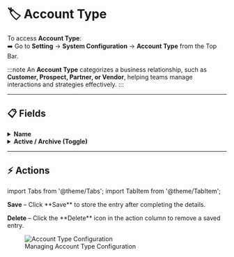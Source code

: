 # 🏷️ **Account Type**

To access **Account Type**:  
➡️ Go to **Setting** → **System Configuration** → **Account Type** from the Top Bar.

:::note
An **Account Type** categorizes a business relationship, such as **Customer, Prospect, Partner, or Vendor**, helping teams manage interactions and strategies effectively.
:::

---

## 📋 **Fields**

<details>
<summary><strong>Name</strong></summary>
<p>  
  Defines the title or label of the account type.
</p>
</details>

<details>
<summary><strong>Active / Archive (Toggle)</strong></summary>
<p>
  A switch to mark an account type as:  
  - **Active** → currently in use  
  - **Archived** → inactive or no longer needed  
</p>
</details>

---

## ⚡ **Actions**

import Tabs from '@theme/Tabs';
import TabItem from '@theme/TabItem';

<Tabs>
  <TabItem value="save" label="💾Save" default>
    <p><strong>Save</strong> – Click **Save** to store the entry after completing the details.</p>
  </TabItem>

  <TabItem value="delete" label="🗑️Delete">
    <p><strong>Delete</strong> – Click the **Delete** icon in the action column to remove a saved entry.</p>
  </TabItem>
</Tabs>

<figure>
  <img src="/media/image31.png" alt="Account Type Configuration" />
  <figcaption>Managing Account Type Configuration</figcaption>
</figure>

